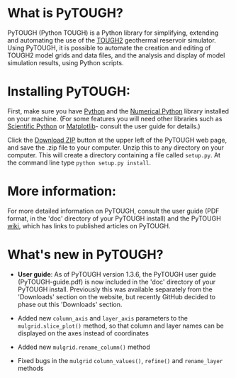 # What is PyTOUGH?

PyTOUGH (Python TOUGH) is a Python library for simplifying, extending and automating the use of the [TOUGH2](http://esd.lbl.gov/research/projects/tough/) geothermal reservoir simulator. Using PyTOUGH, it is possible to automate the creation and editing of TOUGH2 model grids and data files, and the analysis and display of model simulation results, using Python scripts.

# Installing PyTOUGH:

First, make sure you have [Python](http://www.python.org) and the [Numerical Python](http://numpy.scipy.org/) library installed on your machine.  (For some features you will need other libraries such as [Scientific Python](http://www.scipy.org/) or [Matplotlib](http://matplotlib.sourceforge.net/)- consult the user guide for details.)

Click the [Download ZIP](https://github.com/acroucher/PyTOUGH/archive/master.zip) button at the upper left of the PyTOUGH web page, and save the .zip file to your computer.  Unzip this to any directory on your computer.  This will create a directory containing a file called `setup.py`.  At the command line type `python setup.py install`.

# More information:

For more detailed information on PyTOUGH, consult the user guide (PDF format, in the 'doc' directory of your PyTOUGH install) and the PyTOUGH [wiki](https://github.com/acroucher/PyTOUGH/wiki/), which has links to published articles on PyTOUGH.

# What's new in PyTOUGH?

* **User guide**: As of PyTOUGH version 1.3.6, the PyTOUGH user guide (PyTOUGH-guide.pdf) is now included in the 'doc' directory of your PyTOUGH install.  Previously this was available separately from the 'Downloads' section on the website, but recently GitHub decided to phase out this 'Downloads' section.

* Added new `column_axis` and `layer_axis` parameters to the `mulgrid.slice_plot()` method, so that column and layer names can be displayed on the axes instead of coordinates

* Added new `mulgrid.rename_column()` method
 
* Fixed bugs in the `mulgrid` `column_values()`, `refine()` and `rename_layer`  methods

